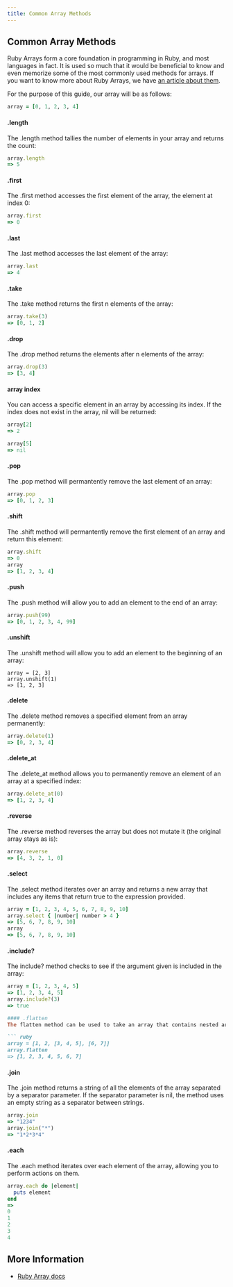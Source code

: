 ```yaml
---
title: Common Array Methods
---
```

## Common Array Methods

Ruby Arrays form a core foundation in programming in Ruby, and most languages in fact. It is used so much that it would be beneficial to know and even memorize some of the most commonly used methods for arrays. If you want to know more about Ruby Arrays, we have [an article about them](https://guide.freecodecamp.org/ruby/ruby-arrays).

For the purpose of this guide, our array will be as follows:

``` ruby
array = [0, 1, 2, 3, 4]
```

#### .length
The .length method tallies the number of elements in your array and returns the count:

``` ruby
array.length
=> 5
```

#### .first
The .first method accesses the first element of the array, the element at index 0:

``` ruby
array.first
=> 0
```

#### .last
The .last method accesses the last element of the array:

``` ruby
array.last
=> 4
```

#### .take
The .take method returns the first n elements of the array:

``` ruby
array.take(3)
=> [0, 1, 2]
```

#### .drop
The .drop method returns the elements after n elements of the array:

``` ruby
array.drop(3)
=> [3, 4]
```

#### array index
You can access a specific element in an array by accessing its index. If the index does not exist in the array, nil will be returned:

```ruby
array[2]
=> 2

array[5]
=> nil
```

#### .pop
The .pop method will permantently remove the last element of an array:

``` ruby
array.pop
=> [0, 1, 2, 3]
```

#### .shift
The .shift method will permantently remove the first element of an array and return this element:

``` ruby
array.shift
=> 0  
array
=> [1, 2, 3, 4]
```

#### .push
The .push method will allow you to add an element to the end of an array:

``` ruby
array.push(99)
=> [0, 1, 2, 3, 4, 99]
```
#### .unshift
The .unshift method will allow you to add an element to the beginning of an array:

```
array = [2, 3]
array.unshift(1)
=> [1, 2, 3]
```

#### .delete
The .delete method removes a specified element from an array permanently:

``` ruby
array.delete(1)
=> [0, 2, 3, 4]
```

#### .delete_at
The .delete_at method allows you to permanently remove an element of an array at a specified index:

``` ruby
array.delete_at(0)
=> [1, 2, 3, 4]
```

#### .reverse
The .reverse method reverses the array but does not mutate it (the original array stays as is):

``` ruby
array.reverse
=> [4, 3, 2, 1, 0]
```
#### .select
The .select method iterates over an array and returns a new array that includes any items that return true to the expression provided.

``` ruby
array = [1, 2, 3, 4, 5, 6, 7, 8, 9, 10]
array.select { |number| number > 4 }
=> [5, 6, 7, 8, 9, 10]
array
=> [5, 6, 7, 8, 9, 10]
```

#### .include?
The include? method checks to see if the argument given is included in the array:

``` ruby
array = [1, 2, 3, 4, 5]
=> [1, 2, 3, 4, 5]
array.include?(3)
=> true

#### .flatten
The flatten method can be used to take an array that contains nested arrays and create a one-dimensional array:

``` ruby
array = [1, 2, [3, 4, 5], [6, 7]]
array.flatten
=> [1, 2, 3, 4, 5, 6, 7]
```

#### .join
The .join method returns a string of all the elements of the array separated by a separator parameter. If the separator parameter is nil, the method uses an empty string as a separator between strings.

``` ruby
array.join
=> "1234"
array.join("*")
=> "1*2*3*4"
```

#### .each
The .each method iterates over each element of the array, allowing you to perform actions on them.

``` ruby
array.each do |element|
  puts element
end
=> 
0
1
2
3
4
```

## More Information
* [Ruby Array docs](https://ruby-doc.org/core-2.4.2/Array.html)
